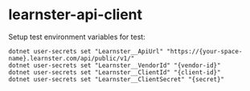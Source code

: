 # learnster-api-client


Setup test environment variables for test:
```
dotnet user-secrets set "Learnster__ApiUrl" "https://{your-space-name}.learnster.com/api/public/v1/"
dotnet user-secrets set "Learnster__VendorId" "{vendor-id}"
dotnet user-secrets set "Learnster__ClientId" "{client-id}"
dotnet user-secrets set "Learnster__ClientSecret" "{secret}"
```